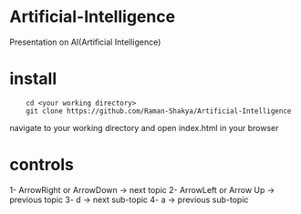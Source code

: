 # Artificial-Intelligence
 Presentation on AI(Artificial Intelligence)

# install
```
    cd <your working directory>
    git clone https://github.com/Raman-Shakya/Artificial-Intelligence
```
navigate to your working directory and open index.html in your browser

# controls
1- ArrowRight or ArrowDown -> next topic
2- ArrowLeft  or Arrow Up  -> previous topic
3-             d           -> next sub-topic
4-             a           -> previous sub-topic
